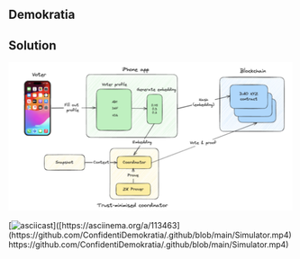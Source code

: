## Demokratia
## Solution
![Image alt](https://github.com/ConfidentiDemokratia/.github/blob/main/scheme.png)

[![asciicast]([https://asciinema.org/a/113463.png](https://github.com/ConfidentiDemokratia/.github/blob/main/IMAGE.jpg)https://github.com/ConfidentiDemokratia/.github/blob/main/IMAGE.jpg)]([https://asciinema.org/a/113463](https://github.com/ConfidentiDemokratia/.github/blob/main/Simulator.mp4)https://github.com/ConfidentiDemokratia/.github/blob/main/Simulator.mp4)

